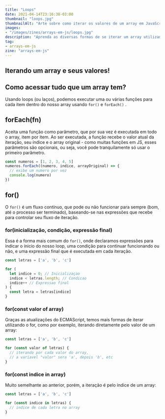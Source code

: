 ```yaml
---
title: "Loops"
date: 2021-04-14T23:16:38-03:00
thumbnail: "loops.jpg"
thumbnailAlt: "Arte sobre como iterar os valores de um array em JavaScript utilizando forEach() e for()"
images: 
- "/images/zines/arrays-em-js/loops.jpg"
description: "Aprenda as diversas formas de se iterar um array utilizando forEach() e for()!"
tag:
- arrays-em-js
zine: "arrays-em-js"
---
```


## Iterando um array e seus valores!

## Como acessar tudo que um array tem?

Usando loops (ou laços), podemos executar uma ou várias funções para cada item dentro do nosso array usando `for()` e `forEach()` .

## forEach(fn)

Aceita uma função como parâmetro, que por sua vez é executada em todo o array, item por item. Ao ser executada, a função recebe o valor atual da iteração, seu índice e o array original - como muitas funções em JS, esses parâmetros são opcionais, ou seja, você pode tranquilamente só usar o primeiro parâmetro.

```jsx
const numeros = [1, 2, 3, 4, 5]
numeros.forEach((numero, indice, arrayOriginal) => {
  // exibe um numero por vez
  console.log(numero)
})
```

## for()

O `for()` é um fluxo contínuo, que pode ou não funcionar para sempre (bom, até o processo ser terminado), baseando-se nas expressões que recebe para controlar seu fluxo de iteração.

### for(inicialização, condição, expressão final)

Essa é a forma mais comum do `for()`, onde declaramos expressões para indicar o ínicio do nosso loop, uma condição para continuar funcionando ou não, e uma expressão final que é executada em cada iteração.

```jsx
const letras = ['a', 'b', 'c']

for (
  let indice = 0; // Inicializaçao
  indice < letras.length; // Condicao
  indice++ // Expressao final
) {
  const letra = letras[indice]
}
```

### for(const valor of array)

Graças as atualizações do ECMAScript, temos mais formas de iterar utilizando o for, como por exemplo, iterando diretamente pelo valor de um array:

```jsx
const letras = ['a', 'b', 'c']

for (const valor of letras) {
  // iterando por cada valor do array, 
  // a variavel "valor" sera 'a', depois 'b', etc
}
```

### for(const indice in array)

Muito semelhante ao anterior, porém, a iteração é pelo índice de um array:

```jsx
const letras = ['a', 'b', 'c']

for (const indice in letras) {
  // indice de cada letra no array
}
```
